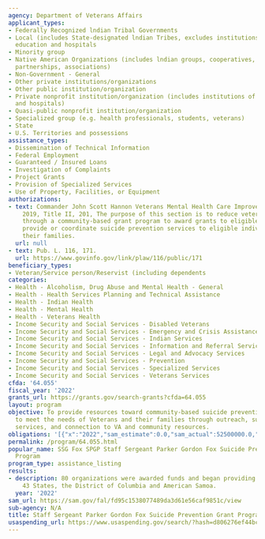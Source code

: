 ```yaml
---
agency: Department of Veterans Affairs
applicant_types:
- Federally Recognized lndian Tribal Governments
- Local (includes State-designated lndian Tribes, excludes institutions of higher
  education and hospitals
- Minority group
- Native American Organizations (includes lndian groups, cooperatives, corporations,
  partnerships, associations)
- Non-Government - General
- Other private institutions/organizations
- Other public institution/organization
- Private nonprofit institution/organization (includes institutions of higher education
  and hospitals)
- Quasi-public nonprofit institution/organization
- Specialized group (e.g. health professionals, students, veterans)
- State
- U.S. Territories and possessions
assistance_types:
- Dissemination of Technical Information
- Federal Employment
- Guaranteed / Insured Loans
- Investigation of Complaints
- Project Grants
- Provision of Specialized Services
- Use of Property, Facilities, or Equipment
authorizations:
- text: Commander John Scott Hannon Veterans Mental Health Care Improvement Act of
    2019, Title II, 201, The purpose of this section is to reduce veteran suicide
    through a community-based grant program to award grants to eligible entities to
    provide or coordinate suicide prevention services to eligible individuals and
    their families.
  url: null
- text: Pub. L. 116, 171.
  url: https://www.govinfo.gov/link/plaw/116/public/171
beneficiary_types:
- Veteran/Service person/Reservist (including dependents
categories:
- Health - Alcoholism, Drug Abuse and Mental Health - General
- Health - Health Services Planning and Technical Assistance
- Health - Indian Health
- Health - Mental Health
- Health - Veterans Health
- Income Security and Social Services - Disabled Veterans
- Income Security and Social Services - Emergency and Crisis Assistance
- Income Security and Social Services - Indian Services
- Income Security and Social Services - Information and Referral Services
- Income Security and Social Services - Legal and Advocacy Services
- Income Security and Social Services - Prevention
- Income Security and Social Services - Specialized Services
- Income Security and Social Services - Veterans Services
cfda: '64.055'
fiscal_year: '2022'
grants_url: https://grants.gov/search-grants?cfda=64.055
layout: program
objective: To provide resources toward community-based suicide prevention efforts
  to meet the needs of Veterans and their families through outreach, suicide prevention
  services, and connection to VA and community resources.
obligations: '[{"x":"2022","sam_estimate":0.0,"sam_actual":52500000.0,"usa_spending_actual":52500000.0},{"x":"2023","sam_estimate":52500000.0,"sam_actual":0.0,"usa_spending_actual":52500000.0},{"x":"2024","sam_estimate":52500000.0,"sam_actual":0.0,"usa_spending_actual":25318640.0}]'
permalink: /program/64.055.html
popular_name: SSG Fox SPGP Staff Sergeant Parker Gordon Fox Suicide Prevention Grant
  Program
program_type: assistance_listing
results:
- description: 80 organizations were awarded funds and began providing services in
    43 States, the District of Columbia and American Samoa.
  year: '2022'
sam_url: https://sam.gov/fal/fd95c1538077489da3d61e56caf9851c/view
sub-agency: N/A
title: Staff Sergeant Parker Gordon Fox Suicide Prevention Grant Program
usaspending_url: https://www.usaspending.gov/search/?hash=d806276ef44bcd9c07272a763035e9c3
---
```

